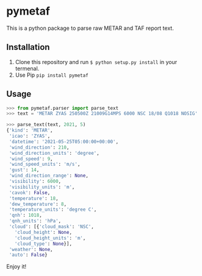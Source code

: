 # pymetaf

This is a python package to parse raw METAR and TAF report text.

## Installation

1. Clone this repository and run `$ python setup.py install` in your termenal.
2. Use Pip `pip install pymetaf`

## Usage

```python
>>> from pymetaf.parser import parse_text
>>> text = 'METAR ZYAS 250500Z 21009G14MPS 6000 NSC 18/08 Q1018 NOSIG'

>>> parse_text(text, 2021, 5)
{'kind': 'METAR',
 'icao': 'ZYAS',
 'datetime': '2021-05-25T05:00:00+00:00',
 'wind_direction': 210,
 'wind_direction_units': 'degree',
 'wind_speed': 9,
 'wind_speed_units': 'm/s',
 'gust': 14,
 'wind_direction_range': None,
 'visibility': 6000,
 'visibility_units': 'm',
 'cavok': False,
 'temperature': 18,
 'dew_temperature': 8,
 'temperature_units': 'degree C',
 'qnh': 1018,
 'qnh_units': 'hPa',
 'cloud': [{'cloud_mask': 'NSC',
   'cloud_height': None,
   'cloud_height_units': 'm',
   'cloud_type': None}],
 'weather': None,
 'auto': False}
```

Enjoy it!